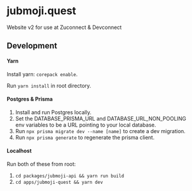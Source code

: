 # jubmoji.quest

Website v2 for use at Zuconnect &amp; Devconnect

## Development

#### Yarn

Install yarn: `corepack enable`.

Run `yarn install` in root directory.

#### Postgres & Prisma

1.  Install and run Postgres locally.
2.  Set the DATABASE_PRISMA_URL and DATABASE_URL_NON_POOLING env variables to be a URL pointing to your local database.
3.  Run `npx prisma migrate dev --name [name]` to create a dev migration.
4.  Run `npx prisma generate` to regenerate the prisma client.

#### Localhost

Run both of these from root:

1. `cd packages/jubmoji-api && yarn run build`
2. `cd apps/jubmoji-quest && yarn dev`
